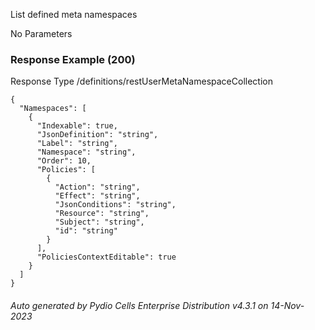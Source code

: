 






 
List defined meta namespaces  


No Parameters



### Response Example (200)
Response Type /definitions/restUserMetaNamespaceCollection

```
{
  "Namespaces": [
    {
      "Indexable": true,
      "JsonDefinition": "string",
      "Label": "string",
      "Namespace": "string",
      "Order": 10,
      "Policies": [
        {
          "Action": "string",
          "Effect": "string",
          "JsonConditions": "string",
          "Resource": "string",
          "Subject": "string",
          "id": "string"
        }
      ],
      "PoliciesContextEditable": true
    }
  ]
}
```




###### Auto generated by Pydio Cells Enterprise Distribution v4.3.1 on 14-Nov-2023
